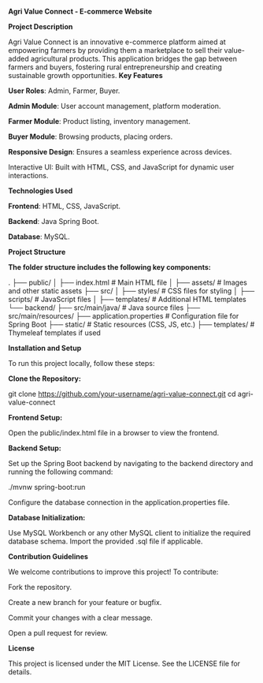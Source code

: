 **Agri Value Connect - E-commerce Website**

**Project Description**

Agri Value Connect is an innovative e-commerce platform aimed at empowering farmers by providing them a marketplace to sell their value-added agricultural products. This application bridges the gap between farmers and buyers, fostering rural entrepreneurship and creating sustainable growth opportunities.
**Key Features**

**User Roles**: Admin, Farmer, Buyer.

**Admin Module**: User account management, platform moderation.

**Farmer Module**: Product listing, inventory management.

**Buyer Module**: Browsing products, placing orders.

**Responsive Design**: Ensures a seamless experience across devices.

Interactive UI: Built with HTML, CSS, and JavaScript for dynamic user interactions.

**Technologies Used**

**Frontend**: HTML, CSS, JavaScript.

**Backend**: Java Spring Boot.

**Database**: MySQL.

**Project Structure**

**The folder structure includes the following key components:**


.
├── public/
│   ├── index.html      # Main HTML file
│   ├── assets/         # Images and other static assets
├── src/
│   ├── styles/         # CSS files for styling
│   ├── scripts/        # JavaScript files
│   ├── templates/      # Additional HTML templates
└── backend/
    ├── src/main/java/  # Java source files
    ├── src/main/resources/
        ├── application.properties  # Configuration file for Spring Boot
        ├── static/                 # Static resources (CSS, JS, etc.)
        ├── templates/              # Thymeleaf templates if used

**Installation and Setup**

To run this project locally, follow these steps:

**Clone the Repository:**

git clone https://github.com/your-username/agri-value-connect.git
cd agri-value-connect

**Frontend Setup:**

Open the public/index.html file in a browser to view the frontend.

**Backend Setup:**

Set up the Spring Boot backend by navigating to the backend directory and running the following command:

./mvnw spring-boot:run

Configure the database connection in the application.properties file.

**Database Initialization:**

Use MySQL Workbench or any other MySQL client to initialize the required database schema. Import the provided .sql file if applicable.

**Contribution Guidelines**

We welcome contributions to improve this project! To contribute:

Fork the repository.

Create a new branch for your feature or bugfix.

Commit your changes with a clear message.

Open a pull request for review.

**License**

This project is licensed under the MIT License. See the LICENSE file for details.
